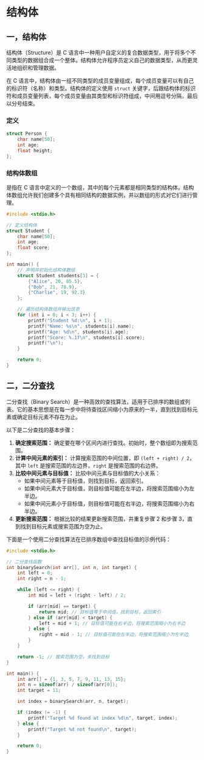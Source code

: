 # 结构体

## 一，结构体

结构体（Structure）是 C 语言中一种用户自定义的复合数据类型，用于将多个不同类型的数据组合成一个整体。结构体允许程序员定义自己的数据类型，从而更灵活地组织和管理数据。

在 C 语言中，结构体由一组不同类型的成员变量组成，每个成员变量可以有自己的标识符（名称）和类型。结构体的定义使用 `struct` 关键字，后跟结构体的标识符和成员变量列表，每个成员变量由其类型和标识符组成，中间用逗号分隔，最后以分号结束。

### 定义

```c
struct Person {
    char name[50];
    int age;
    float height;
};
```

### 结构体数组

是指在 C 语言中定义的一个数组，其中的每个元素都是相同类型的结构体。结构体数组允许我们创建多个具有相同结构的数据实例，并以数组的形式对它们进行管理。

```c
#include <stdio.h>

// 定义结构体
struct Student {
    char name[50];
    int age;
    float score;
};

int main() {
    // 声明并初始化结构体数组
    struct Student students[3] = {
        {"Alice", 20, 85.5},
        {"Bob", 21, 78.9},
        {"Charlie", 19, 92.3}
    };

    // 遍历结构体数组并输出信息
    for (int i = 0; i < 3; i++) {
        printf("Student %d:\n", i + 1);
        printf("Name: %s\n", students[i].name);
        printf("Age: %d\n", students[i].age);
        printf("Score: %.1f\n", students[i].score);
        printf("\n");
    }

    return 0;
}

```



## 二，二分查找

二分查找（Binary Search）是一种高效的查找算法，适用于已排序的数组或列表。它的基本思想是在每一步中将待查找区间缩小为原来的一半，直到找到目标元素或确定目标元素不存在为止。

以下是二分查找的基本步骤：

1. **确定搜索范围：** 确定要在哪个区间内进行查找。初始时，整个数组即为搜索范围。
2. **计算中间元素的索引：** 计算搜索范围的中间位置，即 `(left + right) / 2`，其中 `left` 是搜索范围的左边界，`right` 是搜索范围的右边界。
3. **比较中间元素与目标值：** 比较中间元素与目标值的大小关系：
   - 如果中间元素等于目标值，则找到目标，返回索引。
   - 如果中间元素大于目标值，则目标值可能在左半边，将搜索范围缩小为左半边。
   - 如果中间元素小于目标值，则目标值可能在右半边，将搜索范围缩小为右半边。
4. **更新搜索范围：** 根据比较的结果更新搜索范围，并重复步骤 2 和步骤 3，直到找到目标元素或搜索范围为空为止。

下面是一个使用二分查找算法在已排序数组中查找目标值的示例代码：

```c
#include <stdio.h>

// 二分查找函数
int binarySearch(int arr[], int n, int target) {
    int left = 0;
    int right = n - 1;

    while (left <= right) {
        int mid = left + (right - left) / 2;

        if (arr[mid] == target) {
            return mid; // 目标值等于中间值，找到目标，返回索引
        } else if (arr[mid] < target) {
            left = mid + 1; // 目标值可能在右半边，将搜索范围缩小为右半边
        } else {
            right = mid - 1; // 目标值可能在左半边，将搜索范围缩小为左半边
        }
    }

    return -1; // 搜索范围为空，未找到目标
}

int main() {
    int arr[] = {1, 3, 5, 7, 9, 11, 13, 15};
    int n = sizeof(arr) / sizeof(arr[0]);
    int target = 11;

    int index = binarySearch(arr, n, target);

    if (index != -1) {
        printf("Target %d found at index %d\n", target, index);
    } else {
        printf("Target %d not found\n", target);
    }

    return 0;
}
```


